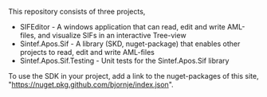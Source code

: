 This repository consists of three projects,

- SIFEditor - A windows application that can read, edit and write AML-files, and visualize SIFs in an interactive Tree-view 
- Sintef.Apos.Sif - A library (SKD, nuget-package) that enables other projects to read, edit and write AML-files
- Sintef.Apos.Sif.Testing - Unit tests for the Sintef.Apos.Sif library
   
To use the SDK in your project, add a link to the nuget-packages of this site, "https://nuget.pkg.github.com/bjornje/index.json".
